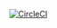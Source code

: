 [![CircleCI](https://circleci.com/gh/gustavonvp/SpringRecipeTest/tree/circleci-project-setup.svg?style=svg)](https://circleci.com/gh/gustavonvp/SpringRecipeTest/tree/circleci-project-setup)
